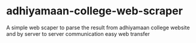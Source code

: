 # adhiyamaan-college-web-scraper
A simple web scaper to parse the result from adhiyamaan college website and by server to server communication easy web transfer
